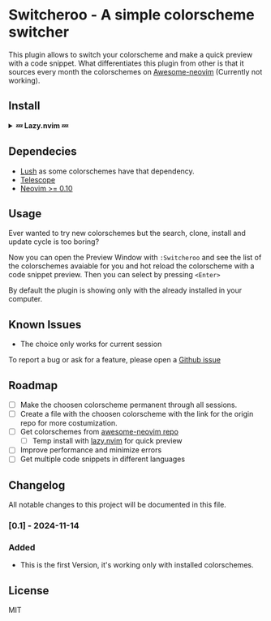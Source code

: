 # Switcheroo - A simple colorscheme switcher
This plugin allows to switch your colorscheme and make a quick preview with a code snippet.
What differentiates this plugin from other is that it sources every month the colorschemes on [Awesome-neovim](https://github.com/rockerBOO/awesome-neovim) (Currently not working).

## Install

<details>
<summary><b>💤 Lazy.nvim 💤</b></summary>

``` lua
{
    "MrSloth-dev/Switcheroo.nvim",
    requires = { "rktjmp/lush.nvim", "nvim-telescope/telescope.nvim" },
    opts = {}
},
```
</details>

## Dependecies

- [Lush](https://github.com/rktjmp/lush.nvim) as some colorschemes have that dependency.
- [Telescope](https://github.com/nvim-telescope/telescope.nvim)
- [Neovim >= 0.10](https://neovim.io/)

## Usage

Ever wanted to try new colorschemes but the search, clone, install and update cycle is too boring?

Now you can open the Preview Window with `:Switcheroo` and see the list of the colorschemes avaiable for you and hot reload the colorscheme with a code snippet preview. Then you can select by pressing `<Enter>`

By default the plugin is showing only with the already installed in your computer.

## Known Issues

- The choice only works for current session

To report a bug or ask for a feature, please open a [Github issue](https://github.com/MrSloth-dev/42-NorminetteNvim/issues/new)
<br>

## Roadmap

- [ ] Make the choosen colorscheme permanent through all sessions.
- [ ] Create a file with the choosen colorscheme with the link for the origin repo for more costumization.
- [ ] Get colorschemes from [awesome-neovim repo](https://github.com/rockerBOO/awesome-neovim)
    - [ ] Temp install with [lazy.nvim](https://github.com/folke/lazy.nvim/) for quick preview
- [ ] Improve performance and minimize errors
- [ ] Get multiple code snippets in different languages

## Changelog
All notable changes to this project will be documented in this file.

### [0.1] - 2024-11-14

### Added

- This is the first Version, it's working only with installed colorschemes.

## License
MIT

